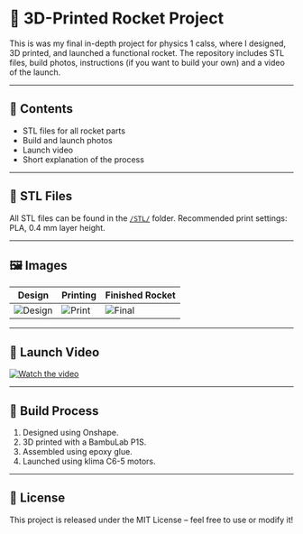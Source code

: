 # 🚀 3D-Printed Rocket Project

This is was my final in-depth project for physics 1 calss, where I designed, 3D printed, and launched a functional rocket. The repository includes STL files, build photos, instructions (if you want to build your own) and a video of the launch.

---

## 📂 Contents

- STL files for all rocket parts
- Build and launch photos
- Launch video
- Short explanation of the process

---

## 🧩 STL Files

All STL files can be found in the [`/STL/`](./STL) folder. Recommended print settings: PLA, 0.4 mm layer height.

---

## 🖼️ Images

| Design | Printing | Finished Rocket |
|--------|----------|-----------------|
| ![Design](images/design.png) | ![Print](images/print.jpg) | ![Final](images/rocket.jpg) |

---

## 🎥 Launch Video

[![Watch the video](images/video-thumbnail.jpg)](https://www.youtube.com/watch?v=YOUR-LINK-HERE)

---

## 🔧 Build Process

1. Designed using Onshape.
2. 3D printed with a BambuLab P1S.
3. Assembled using epoxy glue.
4. Launched using klima C6-5 motors.

---

## 📄 License

This project is released under the MIT License – feel free to use or modify it!